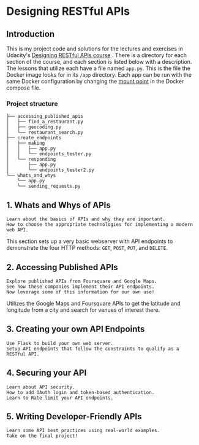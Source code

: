 # Designing RESTful APIs

## Introduction

This is my project code and solutions for the lectures and exercises in
Udacity's
[Designing RESTful APIs course](https://www.udacity.com/course/designing-restful-apis--ud388)
. There is a directory for each section of the course, and each section is
listed below with a description. The lessons that utilize each have a file
named `app.py`. This is the file the Docker image looks for in its `/app`
directory. Each app can be run with the same Docker configuration by changing
the [mount point](https://github.com/fitzystrikesagain/designing-restful-apis/blob/main/docker-compose.yml#L12)
in the Docker compose file.

### Project structure

```
├── accessing_published_apis
│   ├── find_a_restaurant.py
│   ├── geocoding.py
│   └── restaurant_search.py
├── create_endpoints
│   ├── making
│   │   ├── app.py
│   │   └── endpoints_tester.py
│   └── responding
│       ├── app.py
│       └── endpoints_tester2.py
└── whats_and_whys
    └── app.py
    └── sending_requests.py
```

## 1. Whats and Whys of APIs
    Learn about the basics of APIs and why they are important.
    How to choose the appropriate technologies for implementing a modern web API.
This section sets up a very basic webserver with API endpoints to 
demonstrate the four HTTP methods: `GET`, `POST`, `PUT`, and `DELETE`.
## 2. Accessing Published APIs

    Explore published APIs from Foursquare and Google Maps.
    See how these companies implement their API endpoints.
    Now leverage some of this information for our own use!
Utilizes the Google Maps and Foursquare APIs to get the latitude and 
longitude from a city and search for venues of interest there.
## 3. Creating your own API Endpoints

    Use Flask to build your own web server.
    Setup API endpoints that follow the constraints to qualify as a RESTful API.

## 4. Securing your API

    Learn about API security.
    How to add OAuth login and token-based authentication.
    Learn to Rate limit your API endpoints.

## 5. Writing Developer-Friendly APIs

    Learn some API best practices using real-world examples.
    Take on the final project!